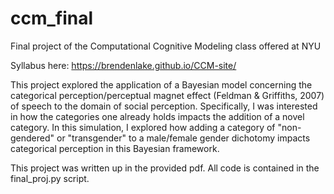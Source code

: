 # ccm_final
Final project of the Computational Cognitive Modeling class offered at NYU

Syllabus here: https://brendenlake.github.io/CCM-site/

This project explored the application of a Bayesian model concerning the categorical perception/perceptual magnet effect (Feldman & Griffiths, 2007) of speech to the domain of social perception. Specifically, I was interested in how the categories one already holds impacts the addition of a novel category. In this simulation, I explored how adding a category of "non-gendered" or "transgender" to a male/female gender dichotomy impacts categorical perception in this Bayesian framework.

This project was written up in the provided pdf. All code is contained in the final_proj.py script. 


